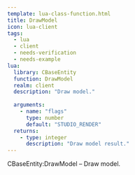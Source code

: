 ```yaml
---
template: lua-class-function.html
title: DrawModel
icon: lua-client
tags:
  - lua
  - client
  - needs-verification
  - needs-example
lua:
  library: CBaseEntity
  function: DrawModel
  realm: client
  description: "Draw model."
  
  arguments:
    - name: "flags"
      type: number
      default: "STUDIO_RENDER"
  returns:
    - type: integer
      description: "Draw model result."
---
```


<div class="lua__search__keywords">
CBaseEntity:DrawModel &#x2013; Draw model.
</div>
